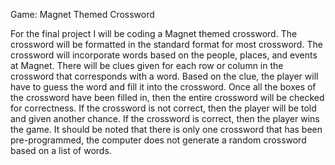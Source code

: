 Game: Magnet Themed Crossword

For the final project I will be coding a Magnet themed crossword.
The crossword will be formatted in the standard format for most crossword.
The crossword will incorporate words based on the people, places, and events at Magnet.
There will be clues given for each row or column in the crossword that corresponds with a word. Based on the clue, the player will have to guess
the word and fill it into the crossword. Once all the boxes of the crossword have been filled in, then the entire crossword will be checked for
correctness. If the crossword is not correct, then the player will be told and given another chance. If the crossword is correct, then the
player wins the game. It should be noted that there is only one crossword that has been pre-programmed, the computer does not generate a random
crossword based on a list of words.
